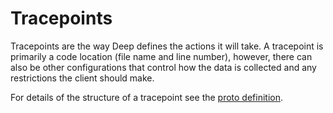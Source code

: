 # Tracepoints

Tracepoints are the way Deep defines the actions it will take. A tracepoint is primarily a code location (file name and
line number), however, there can also be other configurations that control how the data is collected and any
restrictions the client should make.

For details of the structure of a tracepoint see the [proto definition](https://github.com/intergral/deep-proto/blob/master/deepproto/proto/tracepoint/v1/tracepoint.proto).